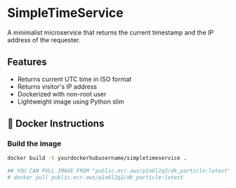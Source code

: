 # SimpleTimeService

A minimalist microservice that returns the current timestamp and the IP address of the requester.

##  Features

- Returns current UTC time in ISO format
- Returns visitor's IP address
- Dockerized with non-root user
- Lightweight image using Python slim

## 🐳 Docker Instructions

### Build the image

```bash
docker build -t yourdockerhubusername/simpletimeservice .

## YOU CAN PULL IMAGE FROM "public.ecr.aws/p1o6l2q2/dk_particle:latest" public ECR
# docker pull public.ecr.aws/p1o6l2q2/dk_particle:latest